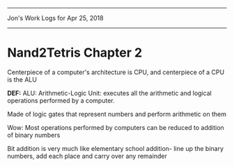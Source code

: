 *****************************************************************

Jon's Work Logs for Apr 25, 2018

*****************************************************************

# Nand2Tetris Chapter 2

Centerpiece of a computer's architecture is CPU, and centerpiece of a CPU is the ALU 

**DEF:** ALU: Arithmetic-Logic Unit: executes all the arithmetic and logical operations performed by a computer.

Made of logic gates that represent numbers and perform arithmetic on them

Wow: Most operations performed by computers can be reduced to addition of binary numbers

Bit addition is very much like elementary school addition- line up the binary numbers, add each place and carry over any remainder